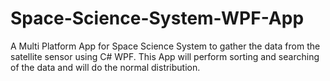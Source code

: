 # Space-Science-System-WPF-App
A Multi Platform App for Space Science System to gather the data from the satellite sensor using C# WPF. This App will perform sorting and searching of the data and will do the normal distribution. 

